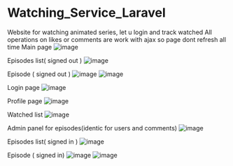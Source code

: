 # Watching_Service_Laravel
Website for watching animated series, let u login and track watched
All operations on likes or comments are work with ajax so page dont refresh all time
Main page
![image](https://github.com/Katsukii01/Watching_Service_Laravel/assets/97676458/1551fe79-3a3d-4dcb-b543-012cc31761f1)


Episodes list( signed out )
![image](https://github.com/Katsukii01/Watching_Service_Laravel/assets/97676458/1b583468-7602-4be5-a779-771d7c70f05a)

Episode ( signed out )
![image](https://github.com/Katsukii01/Watching_Service_Laravel/assets/97676458/d59d6894-8c57-4a4a-85f0-fbf165c9da38)
![image](https://github.com/Katsukii01/Watching_Service_Laravel/assets/97676458/7e5e91d5-48cd-4ec0-b7a0-60a98e90ef3c)

Login page
![image](https://github.com/Katsukii01/Watching_Service_Laravel/assets/97676458/9888b89e-57e8-4bfc-a360-fc7f7f7497b0)

Profile page
![image](https://github.com/Katsukii01/Watching_Service_Laravel/assets/97676458/1f00c44d-4a60-431f-82a9-e53c9a8843c1)

Watched list
![image](https://github.com/Katsukii01/Watching_Service_Laravel/assets/97676458/e047b4ce-5a6e-4a98-b35b-0ff6d10d968e)

Admin panel for episodes(identic for users and comments)
![image](https://github.com/Katsukii01/Watching_Service_Laravel/assets/97676458/b8d1b70f-2a00-48e6-9f5b-51b4ab01a6c4)

Episodes list( signed in )
![image](https://github.com/Katsukii01/Watching_Service_Laravel/assets/97676458/704e7b49-2824-4d79-bbf1-8959191fbfb6)

Episode ( signed in)
![image](https://github.com/Katsukii01/Watching_Service_Laravel/assets/97676458/b0e1afcb-8ea3-4a88-bf9a-c89923d93138)
![image](https://github.com/Katsukii01/Watching_Service_Laravel/assets/97676458/db8a60e7-5e99-4e9b-b694-e2056cc28f4b)
